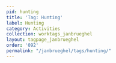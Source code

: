 ```yaml
---
pid: hunting
title: 'Tag: Hunting'
label: Hunting
category: Activities
collection: worktags_janbrueghel
layout: tagpage_janbrueghel
order: '092'
permalink: "/janbrueghel/tags/hunting/"
---
```

